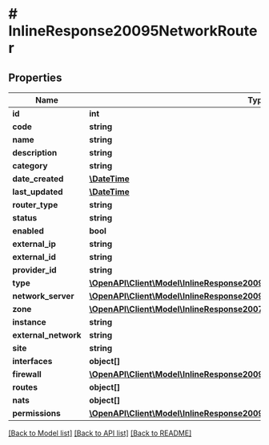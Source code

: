 # # InlineResponse20095NetworkRouter

## Properties

Name | Type | Description | Notes
------------ | ------------- | ------------- | -------------
**id** | **int** |  | [optional]
**code** | **string** |  | [optional]
**name** | **string** |  | [optional]
**description** | **string** |  | [optional]
**category** | **string** |  | [optional]
**date_created** | [**\DateTime**](\DateTime.md) |  | [optional]
**last_updated** | [**\DateTime**](\DateTime.md) |  | [optional]
**router_type** | **string** |  | [optional]
**status** | **string** |  | [optional]
**enabled** | **bool** |  | [optional]
**external_ip** | **string** |  | [optional]
**external_id** | **string** |  | [optional]
**provider_id** | **string** |  | [optional]
**type** | [**\OpenAPI\Client\Model\InlineResponse20095NetworkRouterType**](InlineResponse20095NetworkRouterType.md) |  | [optional]
**network_server** | [**\OpenAPI\Client\Model\InlineResponse20095NetworkRouterNetworkServer**](InlineResponse20095NetworkRouterNetworkServer.md) |  | [optional]
**zone** | [**\OpenAPI\Client\Model\InlineResponse20079LoadBalancerMonitorLoadBalancerType**](InlineResponse20079LoadBalancerMonitorLoadBalancerType.md) |  | [optional]
**instance** | **string** |  | [optional]
**external_network** | **string** |  | [optional]
**site** | **string** |  | [optional]
**interfaces** | **object[]** |  | [optional]
**firewall** | [**\OpenAPI\Client\Model\InlineResponse20095NetworkRouterFirewall**](InlineResponse20095NetworkRouterFirewall.md) |  | [optional]
**routes** | **object[]** |  | [optional]
**nats** | **object[]** |  | [optional]
**permissions** | [**\OpenAPI\Client\Model\InlineResponse20095NetworkRouterPermissions**](InlineResponse20095NetworkRouterPermissions.md) |  | [optional]

[[Back to Model list]](../../README.md#models) [[Back to API list]](../../README.md#endpoints) [[Back to README]](../../README.md)
